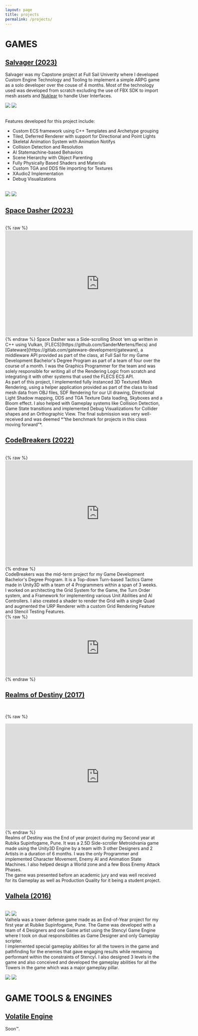```yaml
---
layout: page
title: projects
permalink: /projects/
---
```

# GAMES

## <u>Salvager (2023)</u>
Salvager was my Capstone project at Full Sail Univerity where I developed Custom Engine Technology and Tooling to implement a simple ARPG game as a solo developer over the couse of 4 months. Most of the technology used was developed from scratch excluding the use of FBX SDK to import mesh assets and [Nuklear](https://github.com/Immediate-Mode-UI/Nuklear) to handle User Interfaces.

![](/assets/projects/Salvager_GameStart.png) ![](/assets/projects/Salvager_Combat.png)

<br>Features developed for this project include:<br>
 - Custom ECS framework using C++ Templates and Archetype grouping
 - Tiled, Deferred Renderer with support for Directional and Point Lights
 - Skeletal Animation System with Animation Notifys
 - Collision Detection and Resolution
 - AI Statemachine-based Behaviors
 - Scene Hierarchy with Object Parenting
 - Fully Physically Based Shaders and Materials
 - Custom TGA and DDS file importing for Textures
 - XAudio2 Implementation
 - Debug Visualizations

<br>![](/assets/projects/Salvager_Debug.png) ![](/assets/projects/Salvager_FreeCam.png)

## <u>Space Dasher (2023)</u>
<br>
{% raw %}
<div style="text-align: center;">
<iframe width="600" height="337.5" src="https://www.youtube.com/embed/At0d2aB6zYA?rel=0;autoplay=0;modestbranding=1;fs=0" title="Space Dasher by Yell Games" frameborder="0" allow="accelerometer; encrypted-media; gyroscope"></iframe>
</div>
{% endraw %}
Space Dasher was a Side-scrolling Shoot ‘em up written in C++ using Vulkan, [FLECS](https://github.com/SanderMertens/flecs) and [Gateware](https://gitlab.com/gateware-development/gateware), a middleware API provided as part of the class, at Full Sail for my Game Development Bachelor's Degree Program as part of a team of four over the course of a month. I was the Graphics Programmer for the team and was solely responsible for writing all of the Rendering Logic from scratch and integrating it with other systems that used the FLECS ECS API.
<br>As part of this project, I implemented fully instanced 3D Textured Mesh Rendering, using a helper application provided as part of the class to load mesh data from OBJ files, SDF Rendering for our UI drawing, Directional Light Shadow mapping, DDS and TGA Texture Data loading, Skyboxes and a Bloom effect. I also helped with Gameplay systems like Collision Detection, Game State transitions and implemented Debug Visualizations for Collider shapes and an Orthographic View. The final submission was very well-received and was deemed *“the benchmark for projects in this class moving forward”*.

## <u>CodeBreakers (2022)</u>
<br>
{% raw %}
<div style="text-align: center;">
<iframe width="600" height="337.5" src="https://www.youtube.com/embed/dQj32zTW0IQ?rel=0;autoplay=0;modestbranding=1;fs=0" title="Code Breakers by The Hungry Swans" frameborder="0" allow="accelerometer; encrypted-media; gyroscope"></iframe>
</div>
{% endraw %}
<br>CodeBreakers was the mid-term project for my Game Development Bachelor's Degree Program. It is a Top-down Turn-based Tactics Game made in Unity3D with a team of 4 Programmers within a span of 3 weeks.
<br>I worked on architecting the Grid System for the Game, the Turn Order system, and a Framework for implementing various Unit Abilities and AI Controllers. I also created a shader to render the Grid with a single Quad and augmented the URP Renderer with a custom Grid Rendering Feature and Stencil Testing Features.
<br>
{% raw %}
<div style="text-align: center;">
<iframe height="181.5" frameborder="0" src="https://itch.io/embed/1697301" width="600"><a href="https://sreetunks.itch.io/code-breakers">Code Breakers by sreetunks, Tee97, RuKira</a></iframe>
</div>
{% endraw %}

## <u>Realms of Destiny (2017)</u>
<br>

{% raw %}
<div style="text-align: center;">
<iframe width="600" height="337.5" src="https://www.youtube.com/embed/h38T1eN82D0?rel=0;autoplay=0;modestbranding=1;fs=0" title="Realms of Destiny by Half-Lens" frameborder="0" allow="accelerometer; encrypted-media; gyroscope"></iframe>
</div>
{% endraw %}
<br>
Realms of Destiny was the End of year project during my Second year at Rubika Supinfogame, Pune. It was a 2.5D Side-scroller Metroidvania game made using the Unity3D Engine by a team with 3 other Designers and 2 Artists in a duration of 6 months. I was the only Programmer and implemented Character Movement, Enemy AI and Animation State Machines. I also helped design a World zone and a few Boss Enemy Attack Phases.
<br>The game was presented before an academic jury and was well received for its Gameplay as well as Production Quality for it being a student project.

## <u>Valhela (2016)</u>
<br>![](/assets/projects/valhela_1.png)    ![](/assets/projects/valhela_2.png)<br>
Valhela was a tower defense game made as an End-of-Year project for my first year at Rubike Supinfogame, Pune.
The Game was developed with a team of 4 Designers and one Game artist using the Stencyl Game Engine where I took on dual responsibilities as Game Designer and only Gameplay scripter.
<br>I implemented special gameplay abilities for all the towers in the game and pathfinding for the enemies that gave engaging results while remaining performant within the constraints of Stencyl. I also designed 3 levels in the game and also conceived and developed the gameplay abilities for all the Towers in the game which was a major gameplay pillar.
<br>


![](/assets/projects/valhela_3.png)    ![](/assets/projects/valhela_4.png)

# GAME TOOLS & ENGINES
## <u>Volatile Engine</u>
Soon™.